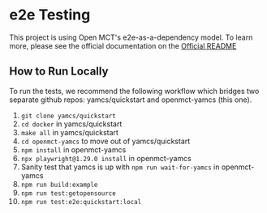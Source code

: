 # e2e Testing

This project is using Open MCT's e2e-as-a-dependency model. To learn more, please see the official documentation on the [Official README](https://github.com/nasa/openmct/blob/master/e2e/README.md)

## How to Run Locally
To run the tests, we recommend the following workflow which bridges two separate github repos:
yamcs/quickstart and openmct-yamcs (this one).

1. `git clone yamcs/quickstart`
2. `cd docker` in yamcs/quickstart
3. `make all` in yamcs/quickstart
4. `cd openmct-yamcs` to move out of yamcs/quickstart
5. `npm install` in openmct-yamcs
6. `npx playwright@1.29.0 install` in openmct-yamcs
7. Sanity test that yamcs is up with `npm run wait-for-yamcs` in openmct-yamcs
8. `npm run build:example`
9. `npm run test:getopensource`
10. `npm run test:e2e:quickstart:local`
